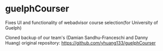 # guelphCourser
Fixes UI and functionality of webadvisor course selection(for University of Guelph)

Cloned backup of our team's (Damian Sandhu-Franceschi and Danny Huang) original repository:
https://github.com/yhuang133/guelphCourser
